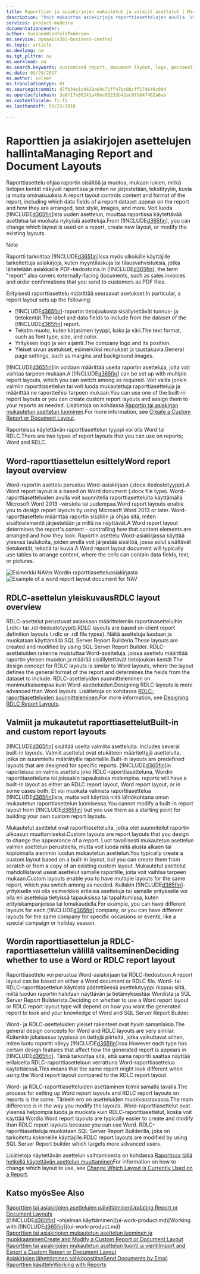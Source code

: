 ```yaml
---
title: Raporttien ja asiakirjojen mukautetut ja valmiit asettelut | Microsoft Docs
description: "Voit mukauttaa asiakirjoja raporttiasettelujen avulla. Voit muokata tällä tavoin asiakkaille lähetettävien PDF-tiedostojen fonttia, logoa tai sivuasetuksia."
services: project-madeira
documentationcenter: 
author: SusanneWindfeldPedersen
ms.service: dynamics365-business-central
ms.topic: article
ms.devlang: na
ms.tgt_pltfrm: na
ms.workload: na
ms.search.keywords: customized report, document layout, logo, personalize
ms.date: 03/29/2017
ms.author: solsen
ms.translationtype: HT
ms.sourcegitcommit: d7fb34e1c9428a64c71ff47be8bcff174649c00d
ms.openlocfilehash: 3a8f17e86241a49ec65233b42ac0fb647462a8ab
ms.contentlocale: fi-fi
ms.lasthandoff: 03/22/2018

---
```

# <a name="managing-report-and-document-layouts"></a><span data-ttu-id="aaf4a-103">Raporttien ja asiakirjojen asettelujen hallinta</span><span class="sxs-lookup"><span data-stu-id="aaf4a-103">Managing Report and Document Layouts</span></span>
<span data-ttu-id="aaf4a-104">Raporttiasettelu ohjaa raportin sisältöä ja muotoa, mukaan lukien, mitkä tietojen kentät näkyvät raportissa ja miten ne järjestetään, tekstityylin, kuvia ja muita ominaisuuksia.</span><span class="sxs-lookup"><span data-stu-id="aaf4a-104">A report layout controls content and format of the report, including which data fields of a report dataset appear on the report and how they are arranged, text style, images, and more.</span></span> <span data-ttu-id="aaf4a-105">Voit luoda [!INCLUDE[d365fin](includes/d365fin_md.md)]ista uuden asettelun, muuttaa raportissa käytettävää asettelua tai muokata nykyisiä asetteluja.</span><span class="sxs-lookup"><span data-stu-id="aaf4a-105">From [!INCLUDE[d365fin](includes/d365fin_md.md)], you can change which layout is used on a report, create new layout, or modify the existing layouts.</span></span>

> [!NOTE]  
>   <span data-ttu-id="aaf4a-106">Raportti tarkoittaa [!INCLUDE[d365fin](includes/d365fin_md.md)]issa myös ulkoisille käyttäjille tarkoitettuja asiakirjoja, kuten myyntilaskuja tai tilausvahvistuksia, jotka lähetetään asiakkaille PDF-tiedostoina.</span><span class="sxs-lookup"><span data-stu-id="aaf4a-106">In [!INCLUDE[d365fin](includes/d365fin_md.md)], the term "report" also covers externally-facing documents, such as sales invoices and order confirmations that you send to customers as PDF files.</span></span>

<span data-ttu-id="aaf4a-107">Erityisesti raporttiasettelu määrittää seuraavat asetukset:</span><span class="sxs-lookup"><span data-stu-id="aaf4a-107">In particular, a report layout sets up the following:</span></span>

* <span data-ttu-id="aaf4a-108">[!INCLUDE[d365fin](includes/d365fin_md.md)]-raportin tietojoukosta sisällytettävät tunnus- ja tietokentät.</span><span class="sxs-lookup"><span data-stu-id="aaf4a-108">The label and data fields to include from the dataset of the [!INCLUDE[d365fin](includes/d365fin_md.md)] report.</span></span>
* <span data-ttu-id="aaf4a-109">Tekstin muoto, kuten kirjasimen tyyppi, koko ja väri.</span><span class="sxs-lookup"><span data-stu-id="aaf4a-109">The text format, such as font type, size, and color.</span></span>
* <span data-ttu-id="aaf4a-110">Yrityksen logo ja sen sijainti.</span><span class="sxs-lookup"><span data-stu-id="aaf4a-110">The company logo and its position.</span></span>
* <span data-ttu-id="aaf4a-111">Yleiset sivun asetukset, esimerkiksi reunukset ja taustakuvia.</span><span class="sxs-lookup"><span data-stu-id="aaf4a-111">General page settings, such as margins and background images.</span></span>

<span data-ttu-id="aaf4a-112">[!INCLUDE[d365fin](includes/d365fin_md.md)]iin voidaan määrittää useita raportin asetteluja, joita voit vaihtaa tarpeen mukaan.</span><span class="sxs-lookup"><span data-stu-id="aaf4a-112">A [!INCLUDE[d365fin](includes/d365fin_md.md)] can be set up with multiple report layouts, which you can switch among as required.</span></span> <span data-ttu-id="aaf4a-113">Voit valita jonkin valmiin raporttiasettelun tai voit luoda mukautettuja raporttiasetteluja ja määrittää ne raportteihisi tarpeen mukaan.</span><span class="sxs-lookup"><span data-stu-id="aaf4a-113">You can use one of the built-in report layouts or you can create custom report layouts and assign them to your reports as needed.</span></span> <span data-ttu-id="aaf4a-114">Lisätietoja on kohdassa [Raportin tai asiakirjan mukautetun asettelun luominen](ui-how-create-custom-report-layout.md).</span><span class="sxs-lookup"><span data-stu-id="aaf4a-114">For more information, see [Create a Custom Report or Document Layout](ui-how-create-custom-report-layout.md).</span></span>

<span data-ttu-id="aaf4a-115">Raporteissa käytettävän raporttiasettelun tyyppi voi olla Word tai RDLC.</span><span class="sxs-lookup"><span data-stu-id="aaf4a-115">There are two types of report layouts that you can use on reports; Word and RDLC.</span></span>

## <a name="word-report-layout-overview"></a><span data-ttu-id="aaf4a-116">Word-raporttiasettelun esittely</span><span class="sxs-lookup"><span data-stu-id="aaf4a-116">Word report layout overview</span></span>
<span data-ttu-id="aaf4a-117">Word-raportin asettelu perustuu Word-asiakirjaan (.docx-tiedostotyyppi).</span><span class="sxs-lookup"><span data-stu-id="aaf4a-117">A Word report layout is a based on Word document (.docx file type).</span></span> <span data-ttu-id="aaf4a-118">Word-raporttiasetteluiden avulla voit suunnitella raporttiasetteluita käyttämällä Microsoft Word 2013 -versiota tai uudempaa.</span><span class="sxs-lookup"><span data-stu-id="aaf4a-118">Word report layouts enable you to design report layouts by using Microsoft Word 2013 or later.</span></span> <span data-ttu-id="aaf4a-119">Word-raporttiasettelu määrittää raportin sisällön ja ohjaa sitä, miten sisältöelementit järjestetään ja miltä ne näyttävät.</span><span class="sxs-lookup"><span data-stu-id="aaf4a-119">A Word report layout determines the report's content - controlling how that content elements are arranged and how they look.</span></span> <span data-ttu-id="aaf4a-120">Raportin asettelu Word-asiakirjassa käyttää yleensä taulukoita, joiden avulla voit järjestää sisältöä, jossa solut sisältävät tietokentät, tekstiä tai kuvia.</span><span class="sxs-lookup"><span data-stu-id="aaf4a-120">A Word report layout document will typically use tables to arrange content, where the cells can contain data fields, text, or pictures.</span></span>

 <span data-ttu-id="aaf4a-121">![Esimerkki NAV:n Wordin raporttiasetteluasiakirjasta](media/nav_wordreportlayout_edit_in_word_example.png "NAV_WordReportLayout_Edit_In_Word_Example")</span><span class="sxs-lookup"><span data-stu-id="aaf4a-121">![Example of a word report layout document for NAV](media/nav_wordreportlayout_edit_in_word_example.png "NAV_WordReportLayout_Edit_In_Word_Example")</span></span>  

## <a name="rdlc-layout-overview"></a><span data-ttu-id="aaf4a-122">RDLC-asettelun yleiskuvaus</span><span class="sxs-lookup"><span data-stu-id="aaf4a-122">RDLC layout overview</span></span>
<span data-ttu-id="aaf4a-123">RDLC-asettelut perustuvat asiakkaan määrittelemiin raportinasetteluihin (.rdlc- tai .rdl-tiedostotyypit).</span><span class="sxs-lookup"><span data-stu-id="aaf4a-123">RDLC layouts are based on client report definition layouts (.rdlc or .rdl file types).</span></span> <span data-ttu-id="aaf4a-124">Näitä asetteluja luodaan ja muokataan käyttämällä SQL Server Report Builderia.</span><span class="sxs-lookup"><span data-stu-id="aaf4a-124">These layouts are created and modified by using SQL Server Report Builder.</span></span> <span data-ttu-id="aaf4a-125">RDLC-asetteluiden rakenne muistuttaa Word-asetteluja, joissa asettelu määrittää raportin yleisen muodon ja määrää sisällytettävät tietojoukon kentät.</span><span class="sxs-lookup"><span data-stu-id="aaf4a-125">The design concept for RDLC layouts is similar to Word layouts, where the layout defines the general format of the report and determines the fields from the dataset to include.</span></span> <span data-ttu-id="aaf4a-126">RDLC-asetteluiden suunnitteleminen on monimutkaisempaa kuin Word-asetteluiden.</span><span class="sxs-lookup"><span data-stu-id="aaf4a-126">Designing RDLC layouts is more advanced than Word layouts.</span></span> <span data-ttu-id="aaf4a-127">Lisätietoja on kohdassa [RDLC-raporttiasetteluiden suunnitteleminen](/dynamics-nav/Designing-RDLC-Report-Layouts).</span><span class="sxs-lookup"><span data-stu-id="aaf4a-127">For more information, see [Designing RDLC Report Layouts](/dynamics-nav/Designing-RDLC-Report-Layouts).</span></span>

## <a name="built-in-and-custom-report-layouts"></a><span data-ttu-id="aaf4a-128">Valmiit ja mukautetut raporttiasettelut</span><span class="sxs-lookup"><span data-stu-id="aaf4a-128">Built-in and custom report layouts</span></span>
[!INCLUDE[d365fin](includes/d365fin_md.md)]<span data-ttu-id="aaf4a-129"> sisältää useita valmiita asetteluita.</span><span class="sxs-lookup"><span data-stu-id="aaf4a-129"> includes several built-in layouts.</span></span> <span data-ttu-id="aaf4a-130">Valmiit asettelut ovat etukäteen määritettyjä asetteluita, jotka on suunniteltu määrätyille raporteille.</span><span class="sxs-lookup"><span data-stu-id="aaf4a-130">Built-in layouts are predefined layouts that are designed for specific reports.</span></span> [!INCLUDE[d365fin](includes/d365fin_md.md)]<span data-ttu-id="aaf4a-131">in raporteissa on valmis asettelu joko RDLC-raporttiasetteluna, Wordin raporttiasetteluna tai joissakin tapauksissa molempina.</span><span class="sxs-lookup"><span data-stu-id="aaf4a-131"> reports will have a built-in layout as either an RDLC report layout, Word report layout, or in some cases both.</span></span> <span data-ttu-id="aaf4a-132">Et voi muokata valmista raporttiasettelua [!INCLUDE[d365fin](includes/d365fin_md.md)]ista, mutta voit käyttää niitä lähtökohtana oman mukautetun raporttiasettelun luomisessa.</span><span class="sxs-lookup"><span data-stu-id="aaf4a-132">You cannot modify a built-in report layout from [!INCLUDE[d365fin](includes/d365fin_md.md)] but you use them as a starting point for building your own custom report layouts.</span></span>

<span data-ttu-id="aaf4a-133">Mukautetut asettelut ovat raporttiasetteluita, jotka olet suunnitellut raportin ulkoasun muuttamiseksi.</span><span class="sxs-lookup"><span data-stu-id="aaf4a-133">Custom layouts are report layouts that you design to change the appearance of a report.</span></span> <span data-ttu-id="aaf4a-134">Luot tavallisesti mukautetun asettelun valmiin asettelun perusteella, mutta voit luoda niitä alusta alkaen tai kopioimalla aiemmin luodun mukautetun asettelun.</span><span class="sxs-lookup"><span data-stu-id="aaf4a-134">You typically create a custom layout based on a built-in layout, but you can create them from scratch or from a copy of an existing custom layout.</span></span> <span data-ttu-id="aaf4a-135">Mukautetut asettelut mahdollistavat useat asettelut samalle raportille, joita voit vaihtaa tarpeen mukaan.</span><span class="sxs-lookup"><span data-stu-id="aaf4a-135">Custom layouts enable you to have multiple layouts for the same report, which you switch among as needed.</span></span> <span data-ttu-id="aaf4a-136">Kullakin [!INCLUDE[d365fin](includes/d365fin_md.md)]-yritykselle voi olla esimerkiksi erilaisia asetteluja tai samalle yritykselle voi olla eri asetteluja tietyissä tapauksissa tai tapahtumissa, kuten erityiskampanjoissa tai lomakaudella.</span><span class="sxs-lookup"><span data-stu-id="aaf4a-136">For example, you can have different layouts for each [!INCLUDE[d365fin](includes/d365fin_md.md)] company, or you can have different layouts for the same company for specific occasions or events, like a special campaign or holiday season.</span></span>

## <a name="deciding-whether-to-use-a-word-or-rdlc-report-layout"></a><span data-ttu-id="aaf4a-137">Wordin raporttiasettelun ja RDLC-raporttiasettelun välillä valitseminen</span><span class="sxs-lookup"><span data-stu-id="aaf4a-137">Deciding whether to use a Word or RDLC report layout</span></span>
<span data-ttu-id="aaf4a-138">Raporttiasettelu voi perustua Word-asiakirjaan tai RDLC-tiedostoon.</span><span class="sxs-lookup"><span data-stu-id="aaf4a-138">A report layout can be based on either a Word document or RDLC file.</span></span> <span data-ttu-id="aaf4a-139">Word- tai RDLC-raporttiasettelun käytöstä päätettäessä asettelutyyppi riippuu siitä, miltä luodun raportin halutaan näyttävän ja tietämyksestäsi Wordista ja SQL Server Report Builderista.</span><span class="sxs-lookup"><span data-stu-id="aaf4a-139">Deciding on whether to use a Word report layout or RDLC report layout type will depend on how you want the generated report to look and your knowledge of Word and SQL Server Report Builder.</span></span>

<span data-ttu-id="aaf4a-140">Word- ja RDLC-asetteluiden yleiset rakenteet ovat hyvin samanlaisia.</span><span class="sxs-lookup"><span data-stu-id="aaf4a-140">The general design concepts for Word and RDLC layouts are very similar.</span></span> <span data-ttu-id="aaf4a-141">Kuitenkin jokaisessa tyypissä on tiettyjä piirteitä, jotka vaikuttavat siihen, miten luotu raportti näkyy [!INCLUDE[d365fin](includes/d365fin_md.md)]issa.</span><span class="sxs-lookup"><span data-stu-id="aaf4a-141">However each type has certain design features that affect how the generated report is appears in [!INCLUDE[d365fin](includes/d365fin_md.md)].</span></span> <span data-ttu-id="aaf4a-142">Tämä tarkoittaa sitä, että sama raportti saattaa näyttää erilaiselta RDLC-raporttiasetteluun verrattuna Word-raporttiasettelua käytettäessä.</span><span class="sxs-lookup"><span data-stu-id="aaf4a-142">This means that the same report might look different when using the Word report layout compared to the RDLC report layout.</span></span>

<span data-ttu-id="aaf4a-143">Word- ja RDLC-raporttiasetteluiden asettaminen toimii samalla tavalla.</span><span class="sxs-lookup"><span data-stu-id="aaf4a-143">The process for setting up Word report layouts and RDLC report layouts on reports is the same.</span></span> <span data-ttu-id="aaf4a-144">Tärkein ero on asetteluiden muokkaustavassa.</span><span class="sxs-lookup"><span data-stu-id="aaf4a-144">The main difference is in the way you modify the layouts.</span></span> <span data-ttu-id="aaf4a-145">Word-raporttiasettelut ovat yleensä helpompia luoda ja muokata kuin RDLC-raporttiasettelut, koska voit käyttää Wordia.</span><span class="sxs-lookup"><span data-stu-id="aaf4a-145">Word report layouts are typically easier to create and modify than RDLC report layouts because you can use Word.</span></span> <span data-ttu-id="aaf4a-146">RDLC-raporttiasetteluja muokataan SQL Server Report Builderilla, joka on tarkoitettu kokeneille käyttäjille.</span><span class="sxs-lookup"><span data-stu-id="aaf4a-146">RDLC report layouts are modified by using SQL Server Report builder which targets more advanced users.</span></span>

<span data-ttu-id="aaf4a-147">Lisätietoja näytettävän asettelun vaihtamisesta on kohdassa [Raportissa tällä hetkellä käytettävän asettelun muuttaminen](ui-how-change-layout-currently-used-report.md)</span><span class="sxs-lookup"><span data-stu-id="aaf4a-147">For information on how to change which layout to use, see [Change Which Layout is Currently Used on a Report](ui-how-change-layout-currently-used-report.md).</span></span>

## <a name="see-also"></a><span data-ttu-id="aaf4a-148">Katso myös</span><span class="sxs-lookup"><span data-stu-id="aaf4a-148">See Also</span></span>
[<span data-ttu-id="aaf4a-149">Raporttien tai asiakirjojen asettelujen päivittäminen</span><span class="sxs-lookup"><span data-stu-id="aaf4a-149">Updating Report or Document Layouts</span></span>](ui-update-report-layouts.md)  
<span data-ttu-id="aaf4a-150">[[!INCLUDE[d365fin](includes/d365fin_md.md)] -ohjelman käyttäminen](ui-work-product.md)</span><span class="sxs-lookup"><span data-stu-id="aaf4a-150">[Working with [!INCLUDE[d365fin](includes/d365fin_md.md)]](ui-work-product.md)</span></span>  
[<span data-ttu-id="aaf4a-151">Raporttien tai asiakirjojen mukautetun asettelun luominen ja muokkaaminen</span><span class="sxs-lookup"><span data-stu-id="aaf4a-151">Create and Modify a Custom Report or Document Layout</span></span>](ui-how-create-custom-report-layout.md)  
[<span data-ttu-id="aaf4a-152">Raporttien tai asiakirjojen mukautetun asettelun tuonti ja vienti</span><span class="sxs-lookup"><span data-stu-id="aaf4a-152">Import and Export a Custom Report or Document Layout</span></span>](ui-how-import-and-export-report-layout.md)  
[<span data-ttu-id="aaf4a-153">Asiakirjojen lähettäminen sähköpostitse</span><span class="sxs-lookup"><span data-stu-id="aaf4a-153">Send Documents by Email</span></span>](ui-how-send-documents-email.md)  
[<span data-ttu-id="aaf4a-154">Raporttien käsittely</span><span class="sxs-lookup"><span data-stu-id="aaf4a-154">Working with Reports</span></span>](ui-work-report.md)  

